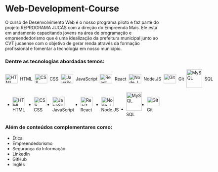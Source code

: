 # Web-Development-Course

O curso de Desenvolvimento Web é o nosso programa piloto e faz parte do projeto REPROGRAMA JUCÁS com a direção do Empreenda Mais. Ele está em andamento capacitando jovens na área de programação e empreendedorismo que é uma idealização da prefeitura municipal junto ao CVT jucaense com o objetivo de gerar renda através da formação profissional e fomentar a tecnologia em nosso município.

### Dentre as tecnologias abordadas temos:

<div style="display: flex; align-items: center; justify-content: space-around; gap: 8px;">
  <img align="center" alt="HTML" height="30" width="40" src="https://cdn.jsdelivr.net/gh/devicons/devicon/icons/html5/html5-original.svg">
  HTML
  <img align="center" alt="CSS" height="30" width="40" src="https://cdn.jsdelivr.net/gh/devicons/devicon/icons/css3/css3-original.svg">
  CSS
  <img align="center" alt="JavaScript" height="30" width="40" src="https://cdn.jsdelivr.net/gh/devicons/devicon/icons/javascript/javascript-original.svg">
  JavaScript
  <img align="center" alt="React" height="30" width="40" src="https://cdn.jsdelivr.net/gh/devicons/devicon/icons/react/react-original.svg">
  React
  <img align="center" alt="Node.JS" height="30" width="40" src="https://cdn.jsdelivr.net/gh/devicons/devicon/icons/nodejs/nodejs-original.svg"/>
  Node.JS
  <img align="center" alt="Git" height="30" width="40" src="https://cdn.jsdelivr.net/gh/devicons/devicon/icons/git/git-original.svg"/>     
  Git
  <img align="center" alt="MySQL" height="60" width="50" src="https://cdn.jsdelivr.net/gh/devicons/devicon/icons/mysql/mysql-original-wordmark.svg">
  SQL
</div>

<section>
    <ul style="display: flex; align-items: center; justify-content: space-around; gap: 8px;">
      <li>
          <img alt="HTML" height="30" width="40"
          src="https://cdn.jsdelivr.net/gh/devicons/devicon/icons/html5/html5-original.svg">
          <span>HTML</span>
      </li>
      <li>
          <img alt="CSS" height="30" width="40"
              src="https://cdn.jsdelivr.net/gh/devicons/devicon/icons/css3/css3-original.svg">
          <span>CSS</span>
      </li>
      <li>
          <img alt="JavaScript" height="30" width="40"
          src="https://cdn.jsdelivr.net/gh/devicons/devicon/icons/javascript/javascript-original.svg">
          <span>JavaScript</span>
      </li>
      <li>
          <img alt="React" height="30" width="40"
          src="https://cdn.jsdelivr.net/gh/devicons/devicon/icons/react/react-original.svg">
          <span>React</span>
      </li>
      <li>
          <img alt="Node.JS" height="30" width="40"
          src="https://cdn.jsdelivr.net/gh/devicons/devicon/icons/nodejs/nodejs-original.svg" />
          <span>Node.JS</span>
      </li>
      <li class="sqlConatiner">
          <img id="iconSql" alt="MySQL" height="60" width="50"
          src="https://cdn.jsdelivr.net/gh/devicons/devicon/icons/mysql/mysql-original-wordmark.svg">
          <span class="sqlName">SQL</span>
      </li>
      <li>
          <img alt="Git" height="30" width="40"
          src="https://cdn.jsdelivr.net/gh/devicons/devicon/icons/git/git-original.svg" />
          <span class="gitName">Git</span>
      </li>
  </ul>
</section>

### Além de conteúdos complementares como:

- Ética
- Empreendedorismo
- Segurança da Informação
- LinkedIn
- GitHub
- Inglês
